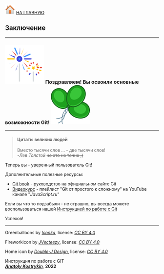 [![home](./images/home.png)](./readme.md "Домой") [НА ГЛАВНУЮ](./readme.md "Вернуться на главную страницу")

## Заключение

--- 

### ![fireworks_icon](./images/fireworks_icon.png) Поздравляем! Вы освоили основные возможности Git! ![greenballoons](./images/greenballoons.png)

---

> #### Цитаты великих людей   
> Вместо тысячи слов ... - две тысячи слов!  
> -*Лев Толстой* ~~но это не точно ;)~~

Теперь вы - уверенный пользователь Git!

Дополнительные полезные ресурсы:

* [Git book][link1] - руководство на официальном сайте Git
* [Видеокурс][link2] - плейлист "Git от простого к сложному" на YouTube канале "*JavaScript.ru*" 

[link1]:https://git-scm.com/book/en/v2
[link2]:https://www.youtube.com/playlist?list=PLDyvV36pndZFHXjXuwA_NywNrVQO0aQqb

Если вы что то подзабыли - не страшно, вы всегда можете воспользоваться нашей 
[Инструкцией по работе с Git](./readme.md) 

Успехов!

---

Greenballoons by *[Iconka](http://www.iconka.com)*,
license: *[CC BY 4.0](https://creativecommons.org/licenses/by/4.0/)*

Fireworkicon by *[JVecteezy](http://www.vecteezy.com/)*, 
license: *[CC BY 4.0](https://creativecommons.org/licenses/by/4.0/)*

Home icon by *[Double-J Design](http://www.doublejdesign.co.uk)*, 
license: *[CC BY 4.0](https://creativecommons.org/licenses/by/4.0/)*

Инструкция по работе с GIT  
***[Anatoly Kostrykin](https://github.com/Anatoly-web-dev)***, **2022**
